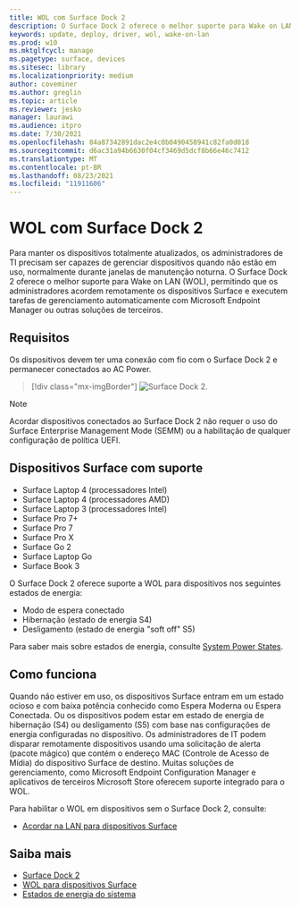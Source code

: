 ```yaml
---
title: WOL com Surface Dock 2
description: O Surface Dock 2 oferece o melhor suporte para Wake on LAN (WOL), permitindo que os administradores acordem remotamente os dispositivos e executem tarefas de gerenciamento automaticamente.
keywords: update, deploy, driver, wol, wake-on-lan
ms.prod: w10
ms.mktglfcycl: manage
ms.pagetype: surface, devices
ms.sitesec: library
ms.localizationpriority: medium
author: coveminer
ms.author: greglin
ms.topic: article
ms.reviewer: jesko
manager: laurawi
ms.audience: itpro
ms.date: 7/30/2021
ms.openlocfilehash: 84a87342891dac2e4c0b0490458941c82fa0d018
ms.sourcegitcommit: d6ac31a94b6630f04cf3469d5dcf8b66e46c7412
ms.translationtype: MT
ms.contentlocale: pt-BR
ms.lasthandoff: 08/23/2021
ms.locfileid: "11911606"
---
```

# <a name="wake-on-lan-with-surface-dock-2"></a>WOL com Surface Dock 2

Para manter os dispositivos totalmente atualizados, os administradores de TI precisam ser capazes de gerenciar dispositivos quando não estão em uso, normalmente durante janelas de manutenção noturna. O Surface Dock 2 oferece o melhor suporte para Wake on LAN (WOL), permitindo que os administradores acordem remotamente os dispositivos Surface e executem tarefas de gerenciamento automaticamente com Microsoft Endpoint Manager ou outras soluções de terceiros.

## <a name="requirements"></a>Requisitos

Os dispositivos devem ter uma conexão com fio com o Surface Dock 2 e permanecer conectados ao AC Power.

> [!div class="mx-imgBorder"]
> ![Surface Dock 2.](images/surface-dock2-angled.png)

> [!NOTE]
> Acordar dispositivos conectados ao Surface Dock 2 não requer o uso do Surface Enterprise Management Mode (SEMM) ou a habilitação de qualquer configuração de política UEFI.
 
## <a name="supported-surface-devices"></a>Dispositivos Surface com suporte

- Surface Laptop 4 (processadores Intel)
- Surface Laptop 4 (processadores AMD)
- Surface Laptop 3 (processadores Intel)
- Surface Pro 7+
- Surface Pro 7
- Surface Pro X
- Surface Go 2
- Surface Laptop Go
- Surface Book 3

O Surface Dock 2 oferece suporte a WOL para dispositivos nos seguintes estados de energia:

- Modo de espera conectado
- Hibernação (estado de energia S4)
- Desligamento (estado de energia "soft off" S5)

Para saber mais sobre estados de energia, consulte [System Power States](/windows/win32/power/system-power-states).

## <a name="how-it-works"></a>Como funciona

Quando não estiver em uso, os dispositivos Surface entram em um estado ocioso e com baixa potência conhecido como Espera Moderna ou Espera Conectada. Ou os dispositivos podem estar em estado de energia de hibernação (S4) ou desligamento (S5) com base nas configurações de energia configuradas no dispositivo. Os administradores de IT podem disparar remotamente dispositivos usando uma solicitação de alerta (pacote mágico) que contém o endereço MAC (Controle de Acesso de Mídia) do dispositivo Surface de destino. Muitas soluções de gerenciamento, como Microsoft Endpoint Configuration Manager e aplicativos de terceiros Microsoft Store oferecem suporte integrado para o WOL.

Para habilitar o WOL em dispositivos sem o Surface Dock 2, consulte:

- [Acordar na LAN para dispositivos Surface](wake-on-lan-for-surface-devices.md)

## <a name="learn-more"></a>Saiba mais

- [Surface Dock 2](https://www.microsoft.com/p/surface-dock-2-for-business/8q4hgc6kbmdq?)
- [WOL para dispositivos Surface](wake-on-lan-for-surface-devices.md)
- [Estados de energia do sistema](/windows/win32/power/system-power-states)


